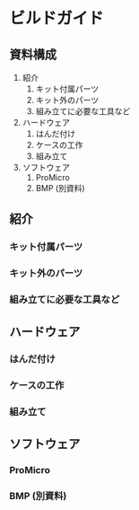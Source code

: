 # ビルドガイド

## 資料構成

1. 紹介
    1. キット付属パーツ
    1. キット外のパーツ
    1. 組み立てに必要な工具など
1. ハードウェア
    1. はんだ付け
    1. ケースの工作
    1. 組み立て
1. ソフトウェア
    1. ProMicro
    1. BMP (別資料)

<!-- test -->

## 紹介

### キット付属パーツ


### キット外のパーツ
### 組み立てに必要な工具など
## ハードウェア
### はんだ付け
### ケースの工作
### 組み立て
## ソフトウェア
### ProMicro
### BMP (別資料)



